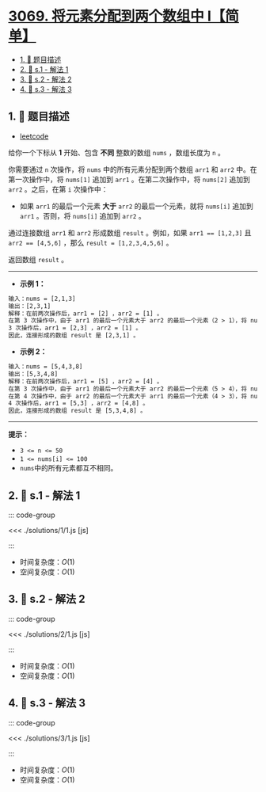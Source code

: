 # [3069. 将元素分配到两个数组中 I【简单】](https://github.com/tnotesjs/TNotes.leetcode/tree/main/notes/3069.%20%E5%B0%86%E5%85%83%E7%B4%A0%E5%88%86%E9%85%8D%E5%88%B0%E4%B8%A4%E4%B8%AA%E6%95%B0%E7%BB%84%E4%B8%AD%20I%E3%80%90%E7%AE%80%E5%8D%95%E3%80%91)

<!-- region:toc -->

- [1. 📝 题目描述](#1--题目描述)
- [2. 🎯 s.1 - 解法 1](#2--s1---解法-1)
- [3. 🎯 s.2 - 解法 2](#3--s2---解法-2)
- [4. 🎯 s.3 - 解法 3](#4--s3---解法-3)

<!-- endregion:toc -->

## 1. 📝 题目描述

- [leetcode](https://leetcode.cn/problems/distribute-elements-into-two-arrays-i/)

给你一个下标从 **1** 开始、包含 **不同** 整数的数组 `nums` ，数组长度为 `n` 。

你需要通过 `n` 次操作，将 `nums` 中的所有元素分配到两个数组 `arr1` 和 `arr2` 中。在第一次操作中，将 `nums[1]` 追加到 `arr1` 。在第二次操作中，将 `nums[2]` 追加到 `arr2` 。之后，在第 `i` 次操作中：

- 如果 `arr1` 的最后一个元素 **大于** `arr2` 的最后一个元素，就将 `nums[i]` 追加到 `arr1` 。否则，将 `nums[i]` 追加到 `arr2` 。

通过连接数组 `arr1` 和 `arr2` 形成数组 `result` 。例如，如果 `arr1 == [1,2,3]` 且 `arr2 == [4,5,6]` ，那么 `result = [1,2,3,4,5,6]` 。

返回数组 `result` 。

---

- **示例 1：**

```txt
输入：nums = [2,1,3]
输出：[2,3,1]
解释：在前两次操作后，arr1 = [2] ，arr2 = [1] 。
在第 3 次操作中，由于 arr1 的最后一个元素大于 arr2 的最后一个元素（2 > 1），将 nums[3] 追加到 arr1 。
3 次操作后，arr1 = [2,3] ，arr2 = [1] 。
因此，连接形成的数组 result 是 [2,3,1] 。
```

- **示例 2：**

```txt
输入：nums = [5,4,3,8]
输出：[5,3,4,8]
解释：在前两次操作后，arr1 = [5] ，arr2 = [4] 。
在第 3 次操作中，由于 arr1 的最后一个元素大于 arr2 的最后一个元素（5 > 4），将 nums[3] 追加到 arr1 ，因此 arr1 变为 [5,3] 。
在第 4 次操作中，由于 arr2 的最后一个元素大于 arr1 的最后一个元素（4 > 3），将 nums[4] 追加到 arr2 ，因此 arr2 变为 [4,8] 。
4 次操作后，arr1 = [5,3] ，arr2 = [4,8] 。
因此，连接形成的数组 result 是 [5,3,4,8] 。
```

---

**提示：**

- `3 <= n <= 50`
- `1 <= nums[i] <= 100`
- `nums`中的所有元素都互不相同。

## 2. 🎯 s.1 - 解法 1

::: code-group

<<< ./solutions/1/1.js [js]

:::

- 时间复杂度：$O(1)$
- 空间复杂度：$O(1)$

## 3. 🎯 s.2 - 解法 2

::: code-group

<<< ./solutions/2/1.js [js]

:::

- 时间复杂度：$O(1)$
- 空间复杂度：$O(1)$

## 4. 🎯 s.3 - 解法 3

::: code-group

<<< ./solutions/3/1.js [js]

:::

- 时间复杂度：$O(1)$
- 空间复杂度：$O(1)$
